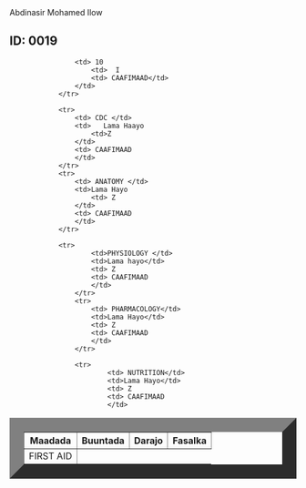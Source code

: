 
<html>
    <title> Natiijo</title>
    <head>
        <link rel="stylesheet" href="table.css"/>
        <body> Abdinasir Mohamed Ilow </h1>
            <h2> ID: 0019</h2>
            <table border="25">
                <tr>
                    <th>Maadada </th>
                    <th>Buuntada</th>
                    <th>Darajo</th>
                    <th>Fasalka</th>
                </tr>
                <tr>
                    <td> FIRST AID</td>
                   
                    <td> 10
                        <td>  I
                        <td> CAAFIMAAD</td>
                    </td>
                </tr>
            
                <tr>
                    <td> CDC </td>
                    <td>   Lama Haayo
                        <td>Z  
                    </td>
                    <td> CAAFIMAAD
                    </td>
                </tr>
                <tr>
                    <td> ANATOMY </td>
                    <td>Lama Hayo  
                        <td> Z
                    </td>
                    <td> CAAFIMAAD
                    </td>
                </tr>
               
                <tr>
                        <td>PHYSIOLOGY </td>
                        <td>Lama hayo</td>
                        <td> Z
                        <td> CAAFIMAAD
                        </td>
                    </tr>
                    <tr>
                        <td> PHARMACOLOGY</td>
                        <td>Lama Hayo</td>
                        <td> Z
                        <td> CAAFIMAAD
                        </td>
                    </tr>
                    
                    <tr>
                            <td> NUTRITION</td>
                            <td>Lama Hayo</td>
                            <td> Z
                            <td> CAAFIMAAD
                            </td>
                       
